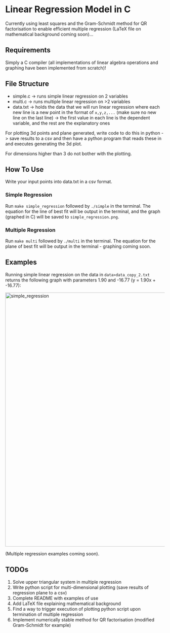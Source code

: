 # Linear Regression Model in C

Currently using least squares and the Gram-Schmidt method for QR factorisation to enable efficient multiple regression (LaTeX file on mathematical background coming soon)...

## Requirements
Simply a C compiler (all implementations of linear algebra operations and graphing have been implemented from scratch)!

## File Structure

* simple.c -> runs simple linear regression on 2 variables
* multi.c -> runs multiple linear regression on >2 variables
* data.txt -> holds the data that we will run linear regression where each new line is a new point in the format of `x,y,z,...` (make sure no new line on the last line) -> the first value in each line is the dependent variable, and the rest are the explanatory ones

For plotting 3d points and plane generated, write code to do this in python -> save results to a csv and then have a python program that reads these in and executes generating the 3d plot.

For dimensions higher than 3 do not bother with the plotting.

## How To Use
Write your input points into data.txt in a csv format.

### Simple Regression
Run `make simple_regression` followed by `./simple` in the terminal. The equation for the line of best fit will be output in the terminal, and the graph (graphed in C) will be saved to `simple_regression.png`.

### Multiple Regression
Run `make multi` followed by `./multi` in the terminal. The equation for the plane of best fit will be output in the terminal - graphing coming soon.

## Examples

Running simple linear regression on the data in `data>data_copy_2.txt` returns the following graph with parameters 1.90 and -16.77 (y = 1.90x + -16.77):

<img width="1000" height="800" alt="simple_regression" src="https://github.com/user-attachments/assets/14a50265-9769-4362-964d-ad63ff383dea" />

(Multiple regression examples coming soon).

## TODOs
1. Solve upper triangular system in multiple regression
2. Write python script for multi-dimensional plotting (save results of regression plane to a csv)
3. Complete README with examples of use
4. Add LaTeX file explaining mathematical background
5. Find a way to trigger execution of plotting python script upon termination of multiple regression
6. Implement numerically stable method for QR factorisation (modified Gram-Schmidt for example)
